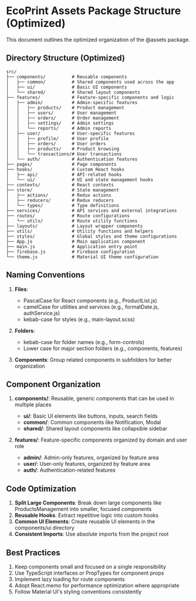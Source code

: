 # EcoPrint Assets Package Structure (Optimized)

This document outlines the optimized organization of the @assets package.

## Directory Structure (Optimized)

```
src/
├── components/          # Reusable components
│   ├── common/          # Shared components used across the app
│   ├── ui/              # Basic UI components
│   └── shared/          # Shared layout components
├── features/            # Feature-specific components and logic
│   ├── admin/           # Admin-specific features
│   │   ├── products/    # Product management 
│   │   ├── users/       # User management
│   │   ├── orders/      # Order management
│   │   ├── settings/    # Admin settings
│   │   └── reports/     # Admin reports
│   ├── user/            # User-specific features
│   │   ├── profile/     # User profile
│   │   ├── orders/      # User orders
│   │   ├── products/    # Product browsing
│   │   └── transactions/# User transactions
│   └── auth/            # Authentication features
├── pages/               # Page components  
├── hooks/               # Custom React hooks
│   ├── api/             # API-related hooks
│   └── ui/              # UI and state management hooks
├── contexts/            # React contexts
├── store/               # State management
│   ├── actions/         # Redux actions
│   ├── reducers/        # Redux reducers
│   └── types/           # Type definitions
├── services/            # API services and external integrations
├── routes/              # Route configurations
│   └── utils/           # Route utility functions
├── layouts/             # Layout wrapper components
├── utils/               # Utility functions and helpers
├── styles/              # Global styles and theme configurations
├── App.js               # Main application component
├── main.js              # Application entry point
├── firebase.js          # Firebase configuration
└── theme.js             # Material UI theme configuration
```

## Naming Conventions

1. **Files**: 
   - PascalCase for React components (e.g., ProductList.js)
   - camelCase for utilities and services (e.g., formatDate.js, authService.js)
   - kebab-case for styles (e.g., main-layout.scss)

2. **Folders**: 
   - kebab-case for folder names (e.g., form-controls)
   - Lower case for major section folders (e.g., components, features)

3. **Components**: Group related components in subfolders for better organization

## Component Organization

1. **components/**: Reusable, generic components that can be used in multiple places
   - **ui/**: Basic UI elements like buttons, inputs, search fields
   - **common/**: Common components like Notification, Modal
   - **shared/**: Shared layout components like collapsible sidebar

2. **features/**: Feature-specific components organized by domain and user role
   - **admin/**: Admin-only features, organized by feature area
   - **user/**: User-only features, organized by feature area
   - **auth/**: Authentication-related features

## Code Optimization

1. **Split Large Components**: Break down large components like ProductsManagement into smaller, focused components
2. **Reusable Hooks**: Extract repetitive logic into custom hooks
3. **Common UI Elements**: Create reusable UI elements in the components/ui directory 
4. **Consistent Imports**: Use absolute imports from the project root

## Best Practices

1. Keep components small and focused on a single responsibility 
2. Use TypeScript interfaces or PropTypes for component props
3. Implement lazy loading for route components
4. Adopt React.memo for performance optimization where appropriate
5. Follow Material UI's styling conventions consistently 